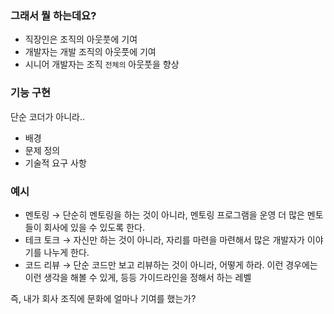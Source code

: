 ### 그래서 뭘 하는데요?
- 직장인은 조직의 아웃풋에 기여
- 개발자는 개발 조직의 아웃풋에 기여
- 시니어 개발자는 조직 `전체의` 아웃풋을 향상

### 기능 구현
단순 코더가 아니라..
- 배경
- 문제 정의
- 기술적 요구 사항

### 예시 
- 멘토링 → 단순히 멘토링을 하는 것이 아니라, 멘토링 프로그램을 운영 더 많은 멘토들이 회사에 있을 수 있도록 한다.
- 테크 토크 → 자신만 하는 것이 아니라, 자리를 마련을 마련해서 많은 개발자가 이야기를 나누게 한다.
- 코드 리뷰 → 단순 코드만 보고 리뷰하는 것이 아니라, 어떻게 하라. 이런 경우에는 이런 생각을 해볼 수 있게, 등등 가이드라인을 정해서 하는 레벨

즉, 내가 회사 조직에 문화에 얼마나 기여를 했는가?
